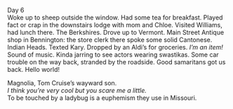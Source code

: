 Day 6  
Woke up to sheep outside the window. Had some tea for breakfast. Played fact or crap in the downstairs lodge with mom and Chloe. Visited Williams, had lunch there. The Berkshires. Drove up to Vermont. Main Street Antique shop in Bennington: the store clerk there spoke some solid Cantonese. Indian Heads. Texted Kary. Dropped by an Aldi’s for groceries. *I’m an item\!* Sound of music. Kinda jarring to see actors wearing swastikas. Some car trouble on the way back, stranded by the roadside. Good samaritans got us back. Hello world\!

Magnolia, Tom Cruise’s wayward son.   
*I think you’re very cool but you scare me a little.*   
To be touched by a ladybug is a euphemism they use in Missouri.